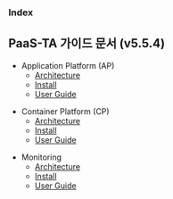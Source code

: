 ### Index

## PaaS-TA 가이드 문서 (v5.5.4)
- Application Platform (AP)  
  - [Architecture](../../paasta-ap-guide-new/architecture/README.md)  
  - [Install](../paasta-ap-guide-new/install/README.md)  
  - [User Guide](../paasta-ap-guide-new/user_guide/README.md)  

* Container Platform (CP)  
  * [Architecture](#1)  
  * [Install](#1.1)  
  * [User Guide](#1.1)  
  
+ Monitoring  
  + [Architecture](#1.1)  
  + [Install](#1.1)  
  + [User Guide](#1.1)  
